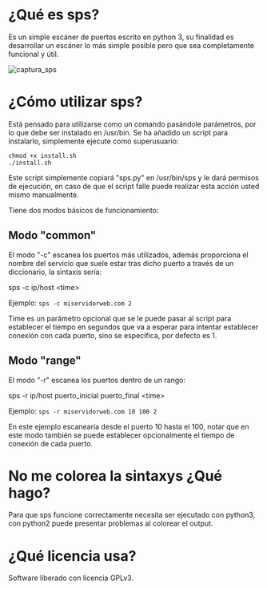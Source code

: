 # ¿Qué es sps?

Es un simple escáner de puertos escrito en python 3, su finalidad es desarrollar un escáner lo más simple posible pero que 
sea completamente funcional y útil.

![captura_sps](http://subirimagen.me/uploads/20170915112049.png)

# ¿Cómo utilizar sps?

Está pensado para utilizarse como un comando pasándole parámetros, por lo que debe ser instalado en /usr/bin.
Se ha añadido un script para instalarlo, simplemente ejecute como superusuario:

```
chmod +x install.sh
./install.sh
```
Este script simplemente copiará "sps.py" en /usr/bin/sps y le dará permisos de ejecución, en caso de que el script falle puede realizar esta acción usted mismo manualmente.

Tiene dos modos básicos de funcionamiento:

## Modo "common"

El modo "-c" escanea los puertos más utilizados, además proporciona el nombre del servicio que suele estar tras dicho puerto a través de un diccionario, la sintaxis sería:

sps -c ip/host \<time\>

Ejemplo: ```sps -c miservidorweb.com 2```

Time es un parámetro opcional que se le puede pasar al script para establecer el tiempo en segundos que va a esperar para 
intentar establecer conexión con cada puerto, sino se especifica, por defecto es 1.

## Modo "range"

El modo "-r" escanea los puertos dentro de un rango:

sps -r ip/host puerto_inicial puerto_final \<time\>

Ejemplo: ```sps -r miservidorweb.com 10 100 2```

En este ejemplo escanearía desde el puerto 10 hasta el 100, notar que en este modo también se puede establecer 
opcionalmente el tiempo de conexión de cada puerto.

# No me colorea la sintaxys ¿Qué hago?

Para que sps funcione correctamente necesita ser ejecutado con python3, con python2  puede presentar problemas al colorear el output.

# ¿Qué licencia usa?

Software liberado con licencia GPLv3.




